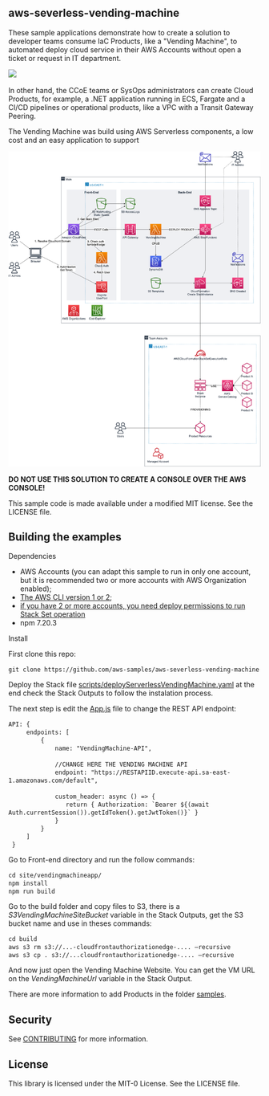 ## aws-severless-vending-machine

These sample applications demonstrate how to create a solution to developer teams consume IaC Products, like a "Vending Machine", to automated deploy cloud service in their AWS Accounts without open a ticket or request in IT department.

<img src="/images/vendingmachine-sample.pnge" width="550">

In other hand, the CCoE teams or SysOps administrators can create Cloud Products, for example, a .NET application running in ECS, Fargate and a CI/CD pipelines or operational products, like a VPC with a Transit Gateway Peering.

The Vending Machine was build using AWS Serverless components, a low cost and an easy application to support

![Vending Machine Architecture](/images/vendingmachine-blogpost.png)

**DO NOT USE THIS SOLUTION TO CREATE A CONSOLE OVER THE AWS CONSOLE!**

This sample code is made available under a modified MIT license. See the LICENSE file.

## Building the examples
Dependencies

- AWS Accounts (you can adapt this sample to run in only one account, but it is recommended two or more accounts with AWS Organization enabled);
- [The AWS CLI version 1 or 2](https://docs.aws.amazon.com/cli/latest/userguide/welcome-versions.html);
- [if you have 2 or more accounts, you need deploy permissions to run Stack Set operation](https://docs.aws.amazon.com/AWSCloudFormation/latest/UserGuide/stacksets-prereqs.html)
- npm 7.20.3

Install

First clone this repo:

```
git clone https://github.com/aws-samples/aws-severless-vending-machine
```

Deploy the Stack file [scripts/deployServerlessVendingMachine.yaml](./scripts/deployServerlessVendingMachine.yaml) at the end check the Stack Outputs to follow the instalation process.

The next step is edit the [App.js](site/vendingmachineapp/src/App.js) file to change the REST API endpoint:

```
API: {
     endpoints: [
         {
             name: "VendingMachine-API",

             //CHANGE HERE THE VENDING MACHINE API
             endpoint: "https://RESTAPIID.execute-api.sa-east-1.amazonaws.com/default",

             custom_header: async () => {
                return { Authorization: `Bearer ${(await Auth.currentSession()).getIdToken().getJwtToken()}` }
             }
         }
     ]
 }
```
Go to Front-end directory and run the follow commands:

```
cd site/vendingmachineapp/
npm install
npm run build
```

Go to the build folder and copy files to S3, there is a *S3VendingMachineSiteBucket* variable in the Stack Outputs, get the S3 bucket name and use in theses commands:

```
cd build
aws s3 rm s3://...-cloudfrontauthorizationedge-.... —recursive
aws s3 cp . s3://...cloudfrontauthorizationedge-.... —recursive
```

And now just open the Vending Machine Website. You can get the VM URL on the *VendingMachineUrl* variable in the Stack Output.

There are more information to add Products in the folder [samples](./samples).

## Security

See [CONTRIBUTING](CONTRIBUTING.md#security-issue-notifications) for more information.

## License

This library is licensed under the MIT-0 License. See the LICENSE file.
